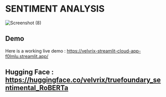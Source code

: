 # SENTIMENT ANALYSIS

![Screenshot (8)](https://user-images.githubusercontent.com/86217421/209843388-ed646334-b758-497e-a47b-c87a92156142.png)


## Demo
Here is a working live demo :  https://velvrix-streamlit-cloud-app-f0lmlu.streamlit.app/

## Hugging Face : https://huggingface.co/velvrix/truefoundary_sentimental_RoBERTa


